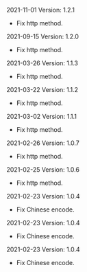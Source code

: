 2021-11-01 Version: 1.2.1
- Fix http method.

2021-09-15 Version: 1.2.0
- Fix http method.

2021-03-26 Version: 1.1.3
- Fix http method.

2021-03-22 Version: 1.1.2
- Fix http method.

2021-03-02 Version: 1.1.1
- Fix http method.

2021-02-26 Version: 1.0.7
- Fix http method.

2021-02-25 Version: 1.0.6
- Fix http method.

2021-02-23 Version: 1.0.4
- Fix Chinese encode.

2021-02-23 Version: 1.0.4
- Fix Chinese encode.

2021-02-23 Version: 1.0.4
- Fix Chinese encode.


